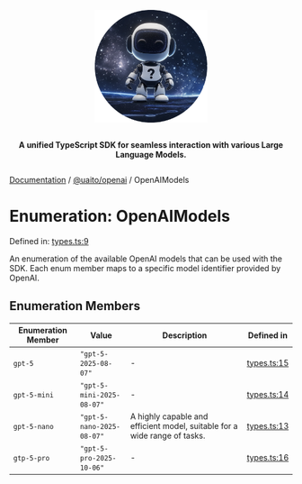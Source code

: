 <div style="display:flex; flex-direction:column; align-items:center;">
<p align="center">
  <img src="../UAITO.png" alt="UAITO Logo" width="200"/>
</p>

<p align="center">
  <strong>A unified TypeScript SDK for seamless interaction with various Large Language Models.</strong>
</p>
</div>

[Documentation](README.md) / [@uaito/openai](@uaito.openai.md) / OpenAIModels

# Enumeration: OpenAIModels

Defined in: [types.ts:9](https://github.com/elribonazo/uaito/blob/04309312147c13e296b527f56b609459b13e7903/packages/openai/src/types.ts#L9)

An enumeration of the available OpenAI models that can be used with the SDK.
Each enum member maps to a specific model identifier provided by OpenAI.

## Enumeration Members

| Enumeration Member | Value | Description | Defined in |
| ------ | ------ | ------ | ------ |
| <a id="gpt-5"></a> `gpt-5` | `"gpt-5-2025-08-07"` | - | [types.ts:15](https://github.com/elribonazo/uaito/blob/04309312147c13e296b527f56b609459b13e7903/packages/openai/src/types.ts#L15) |
| <a id="gpt-5-mini"></a> `gpt-5-mini` | `"gpt-5-mini-2025-08-07"` | - | [types.ts:14](https://github.com/elribonazo/uaito/blob/04309312147c13e296b527f56b609459b13e7903/packages/openai/src/types.ts#L14) |
| <a id="gpt-5-nano"></a> `gpt-5-nano` | `"gpt-5-nano-2025-08-07"` | A highly capable and efficient model, suitable for a wide range of tasks. | [types.ts:13](https://github.com/elribonazo/uaito/blob/04309312147c13e296b527f56b609459b13e7903/packages/openai/src/types.ts#L13) |
| <a id="gtp-5-pro"></a> `gtp-5-pro` | `"gpt-5-pro-2025-10-06"` | - | [types.ts:16](https://github.com/elribonazo/uaito/blob/04309312147c13e296b527f56b609459b13e7903/packages/openai/src/types.ts#L16) |
